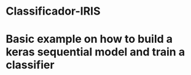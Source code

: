 # Classificador-IRIS
# Basic example on how to build a keras sequential model and train a classifier
